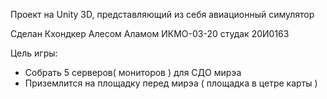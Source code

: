 Проект на Unity 3D, представляющий из себя авиационный симулятор

Сделан Кхондкер Алесом Аламом ИКМО-03-20 студак 20И0163

Цель игры: 
- Собрать 5 серверов( мониторов ) для СДО мирэа 
- Приземлится на площадку перед мирэа ( площадка в цетре карты )

